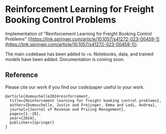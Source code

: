 # Reinforcement Learning for Freight Booking Control Problems

Implementation of "Reinforcement Learning for Freight Booking Control Problems" ([https://link.springer.com/article/10.1057/s41272-023-00459-1](https://link.springer.com/article/10.1057/s41272-023-00459-1)).  

The main codebase has been added to `rm`.  Notebooks, data, and trained models have been added.  Documentation is coming soon.

## Reference

Please cite our work if you find our code/paper useful to your work.

```
@article{dumouchelle2024reinforcement,
  title={Reinforcement learning for freight booking control problems},
  author={Dumouchelle, Justin and Frejinger, Emma and Lodi, Andrea},
  journal={Journal of Revenue and Pricing Management},
  pages={1--28},
  year={2024},
  publisher={Springer}
}

```
